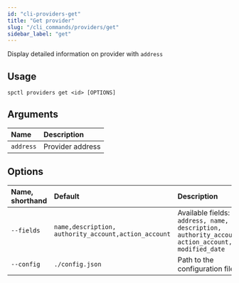 ```yaml
---
id: "cli-providers-get"
title: "Get provider"
slug: "/cli_commands/providers/get"
sidebar_label: "get"
---
```


Display detailed information on provider with `address`

## Usage

```
spctl providers get <id> [OPTIONS]
```

## Arguments

|**Name**|**Description**|
| :- | :- |
|`address`|Provider address|

## Options

|**Name, shorthand**|**Default**|**Description**|
| :- | :- | :- |
|`--fields`|`name,description,`<br/>`authority_account,action_account`|Available fields: `address, name, description, authority_account, action_account, modified_date`|
|`--config`|`./config.json`|Path to the configuration file|